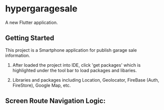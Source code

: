 # hypergaragesale

A new Flutter application.

## Getting Started

This project is a Smartphone application for publish garage sale information.

1. After loaded the project into IDE, click 'get packages' which is highlighted under the tool bar to load packages and libaries.

2. Libraries and packages including Location, Geolocator, FireBase (Auth, FireStore), Google Map, etc.

## Screen Route Navigation Logic:

